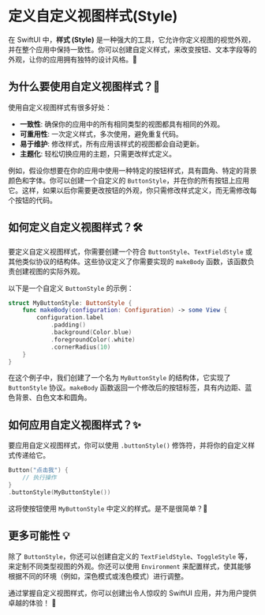 ﻿# 定义自定义视图样式(Style)

在 SwiftUI 中，**样式 (Style)** 是一种强大的工具，它允许你定义视图的视觉外观，并在整个应用中保持一致性。你可以创建自定义样式，来改变按钮、文本字段等的外观，让你的应用拥有独特的设计风格。🎨

## 为什么要使用自定义视图样式？🤔

使用自定义视图样式有很多好处：

*   **一致性**: 确保你的应用中的所有相同类型的视图都具有相同的外观。
*   **可重用性**: 一次定义样式，多次使用，避免重复代码。
*   **易于维护**: 修改样式，所有应用该样式的视图都会自动更新。
*   **主题化**: 轻松切换应用的主题，只需更改样式定义。

例如，假设你想要在你的应用中使用一种特定的按钮样式，具有圆角、特定的背景颜色和字体。你可以创建一个自定义的 `ButtonStyle`，并在你的所有按钮上应用它。这样，如果以后你需要更改按钮的外观，你只需修改样式定义，而无需修改每个按钮的代码。

## 如何定义自定义视图样式？🛠️

要定义自定义视图样式，你需要创建一个符合 `ButtonStyle`、`TextFieldStyle` 或其他类似协议的结构体。这些协议定义了你需要实现的 `makeBody` 函数，该函数负责创建视图的实际外观。

以下是一个自定义 `ButtonStyle` 的示例：

```swift
struct MyButtonStyle: ButtonStyle {
    func makeBody(configuration: Configuration) -> some View {
        configuration.label
            .padding()
            .background(Color.blue)
            .foregroundColor(.white)
            .cornerRadius(10)
    }
}
```

在这个例子中，我们创建了一个名为 `MyButtonStyle` 的结构体，它实现了 `ButtonStyle` 协议。`makeBody` 函数返回一个修改后的按钮标签，具有内边距、蓝色背景、白色文本和圆角。

## 如何应用自定义视图样式？✨

要应用自定义视图样式，你可以使用 `.buttonStyle()` 修饰符，并将你的自定义样式传递给它。

```swift
Button("点击我") {
    // 执行操作
}
.buttonStyle(MyButtonStyle())
```

这将使按钮使用 `MyButtonStyle` 中定义的样式。是不是很简单？🎉

## 更多可能性 💡

除了 `ButtonStyle`，你还可以创建自定义的 `TextFieldStyle`、`ToggleStyle` 等，来定制不同类型视图的外观。你还可以使用 `Environment` 来配置样式，使其能够根据不同的环境（例如，深色模式或浅色模式）进行调整。

通过掌握自定义视图样式，你可以创建出令人惊叹的 SwiftUI 应用，并为用户提供卓越的体验！ 🤩